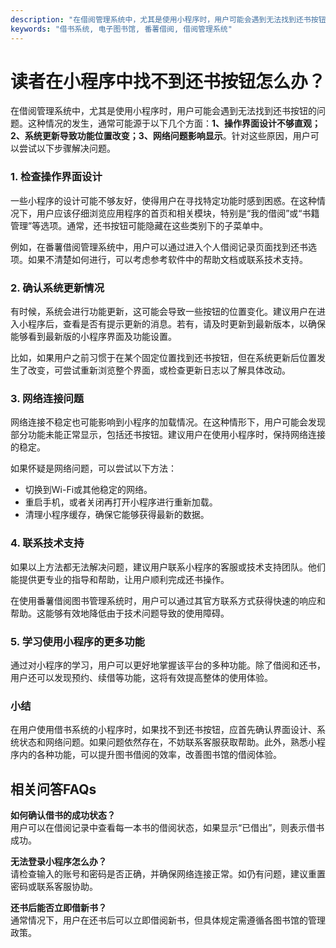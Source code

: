 ```yaml
---
description: "在借阅管理系统中，尤其是使用小程序时，用户可能会遇到无法找到还书按钮的问题。这种情况的发生，通常可能源于以下几个方面：**1、操作界面设计不够直观；2、系统更新导致功能位置改变；3、网络问题影响显示**。针对这些原因，用户可以尝试以下步骤解决问题。"
keywords: "借书系统, 电子图书馆, 番薯借阅, 借阅管理系统"
---
```

# 读者在小程序中找不到还书按钮怎么办？

在借阅管理系统中，尤其是使用小程序时，用户可能会遇到无法找到还书按钮的问题。这种情况的发生，通常可能源于以下几个方面：**1、操作界面设计不够直观；2、系统更新导致功能位置改变；3、网络问题影响显示**。针对这些原因，用户可以尝试以下步骤解决问题。

### 1. 检查操作界面设计

一些小程序的设计可能不够友好，使得用户在寻找特定功能时感到困惑。在这种情况下，用户应该仔细浏览应用程序的首页和相关模块，特别是“我的借阅”或“书籍管理”等选项。通常，还书按钮可能隐藏在这些类别下的子菜单中。

例如，在番薯借阅管理系统中，用户可以通过进入个人借阅记录页面找到还书选项。如果不清楚如何进行，可以考虑参考软件中的帮助文档或联系技术支持。

### 2. 确认系统更新情况

有时候，系统会进行功能更新，这可能会导致一些按钮的位置变化。建议用户在进入小程序后，查看是否有提示更新的消息。若有，请及时更新到最新版本，以确保能够看到最新版的小程序界面及功能设置。

比如，如果用户之前习惯于在某个固定位置找到还书按钮，但在系统更新后位置发生了改变，可尝试重新浏览整个界面，或检查更新日志以了解具体改动。

### 3. 网络连接问题

网络连接不稳定也可能影响到小程序的加载情况。在这种情形下，用户可能会发现部分功能未能正常显示，包括还书按钮。建议用户在使用小程序时，保持网络连接的稳定。

如果怀疑是网络问题，可以尝试以下方法：

- 切换到Wi-Fi或其他稳定的网络。
- 重启手机，或者关闭再打开小程序进行重新加载。
- 清理小程序缓存，确保它能够获得最新的数据。

### 4. 联系技术支持

如果以上方法都无法解决问题，建议用户联系小程序的客服或技术支持团队。他们能提供更专业的指导和帮助，让用户顺利完成还书操作。

在使用番薯借阅图书管理系统时，用户可以通过其官方联系方式获得快速的响应和帮助。这能够有效地降低由于技术问题导致的使用障碍。

### 5. 学习使用小程序的更多功能

通过对小程序的学习，用户可以更好地掌握该平台的多种功能。除了借阅和还书，用户还可以发现预约、续借等功能，这将有效提高整体的使用体验。

### 小结

在用户使用借书系统的小程序时，如果找不到还书按钮，应首先确认界面设计、系统状态和网络问题。如果问题依然存在，不妨联系客服获取帮助。此外，熟悉小程序内的各种功能，可以提升图书借阅的效率，改善图书馆的借阅体验。

## 相关问答FAQs

**如何确认借书的成功状态？**  
用户可以在借阅记录中查看每一本书的借阅状态，如果显示“已借出”，则表示借书成功。

**无法登录小程序怎么办？**  
请检查输入的账号和密码是否正确，并确保网络连接正常。如仍有问题，建议重置密码或联系客服协助。

**还书后能否立即借新书？**  
通常情况下，用户在还书后可以立即借阅新书，但具体规定需遵循各图书馆的管理政策。

